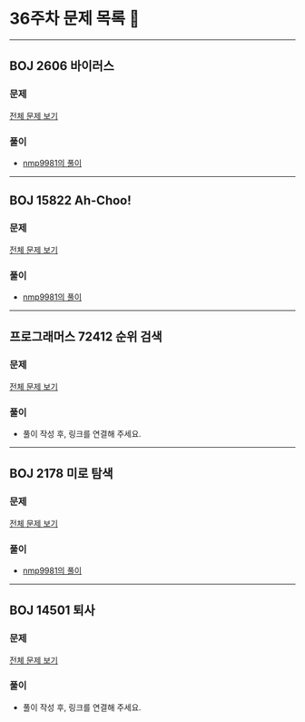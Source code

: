 # 36주차 문제 목록 📝
___
## BOJ 2606 바이러스  
### 문제
[전체 문제 보기](https://www.acmicpc.net/problem/2606)

### 풀이
- [nmp9981의 풀이](https://blog.naver.com/tybnasgo/222812791436)
___
## BOJ 15822 Ah-Choo!  
### 문제
[전체 문제 보기](https://www.acmicpc.net/problem/15822)

### 풀이
- [nmp9981의 풀이](https://blog.naver.com/tybnasgo/222807452466) 
___
## 프로그래머스 72412 순위 검색  
### 문제
[전체 문제 보기](https://school.programmers.co.kr/learn/courses/30/lessons/72412)

### 풀이
- 풀이 작성 후, 링크를 연결해 주세요.  
___

## BOJ 2178 미로 탐색 
### 문제
[전체 문제 보기](https://www.acmicpc.net/problem/2178)

### 풀이
- [nmp9981의 풀이](https://blog.naver.com/tybnasgo/222808834186)
___

## BOJ 14501 퇴사 
### 문제
[전체 문제 보기](https://www.acmicpc.net/problem/14501)

### 풀이
- 풀이 작성 후, 링크를 연결해 주세요.  

